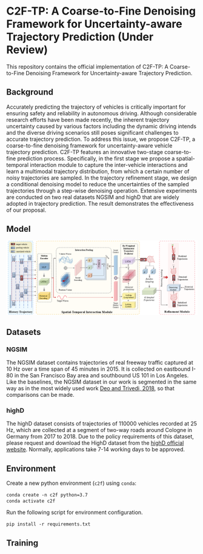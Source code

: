 # C2F-TP: A Coarse-to-Fine Denoising Framework for Uncertainty-aware Trajectory Prediction (Under Review)
This repository contains the official implementation of C2F-TP: A Coarse-to-Fine Denoising Framework for Uncertainty-aware Trajectory Prediction.
## Background
Accurately predicting the trajectory of vehicles is critically important for ensuring safety and reliability in autonomous driving. Although considerable research efforts have been made recently, the inherent trajectory uncertainty caused by various factors including the dynamic driving intends and the diverse driving scenarios still poses significant challenges to accurate trajectory prediction. To address this issue, we propose C2F-TP, a coarse-to-fine denoising framework for uncertainty-aware vehicle trajectory prediction. C2F-TP features an innovative two-stage coarse-to-fine prediction process. Specifically, in the first stage we propose a spatial-temporal interaction module to capture the inter-vehicle interactions and learn a multimodal trajectory distribution, from which a certain number of noisy trajectories are sampled. In the trajectory refinement stage, we design a conditional denoising model to reduce the uncertainties of the sampled trajectories through a step-wise denoising operation. Extensive experiments are conducted on two real datasets NGSIM and highD that are widely adopted in trajectory prediction. The result demonstrates the effectiveness of our proposal. 
## Model
![image](https://github.com/wangzc0422/C2F-TP/blob/main/result/framework.png)
## Datasets
### NGSIM
The NGSIM dataset contains trajectories of real freeway traffic captured at 10 Hz over a time span of 45 minutes in 2015. It is collected on eastbound I-80 in the San Francisco Bay area and southbound US 101 in Los Angeles. Like the baselines, the NGSIM dataset in our work is segmented in the same way as in the most widely used work [Deo and Trivedi, 2018](https://github.com/nachiket92/conv-social-pooling), so that comparisons can be made.
### highD
The highD dataset consists of trajectories of 110000 vehicles recorded at 25 Hz, which are collected at a segment of two-way roads around Cologne in Germany from 2017 to 2018. Due to the policy requirements of this dataset, please request and download the HighD dataset from the [highD official website](https://www.highd-dataset.com/). Normally, applications take 7-14 working days to be approved.
## Environment
Create a new python environment (`c2f`) using `conda`:
```
conda create -n c2f python=3.7
conda activate c2f
```
Run the following script for environment configuration.
```
pip install -r requirements.txt
```
## Training

